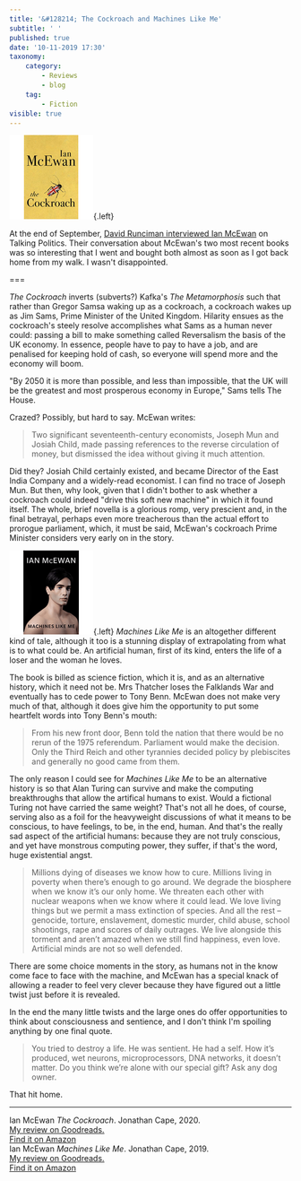 ```yaml
---
title: '&#128214; The Cockroach and Machines Like Me'
subtitle: ' '
published: true
date: '10-11-2019 17:30'
taxonomy:
    category:
        - Reviews
        - blog
    tag:
        - Fiction
visible: true
---
```


![book cover](cockroach.png){.left}  

At the end of September, [David Runciman interviewed Ian McEwan](https://www.talkingpoliticspodcast.com/blog/2019/192-ian-mcewan) on Talking Politics. Their conversation about McEwan's two most recent books was so interesting that I went and bought both almost as soon as I got back home from my walk. I wasn't disappointed.

===

*The Cockroach* inverts (subverts?) Kafka's *The Metamorphosis* such that rather than Gregor Samsa waking up as a cockroach, a cockroach wakes up as Jim Sams, Prime Minister of the United Kingdom. Hilarity ensues as the cockroach's steely resolve accomplishes what Sams as a human never could: passing a bill to make something called Reversalism the basis of the UK economy. In essence, people have to pay to have a job, and are penalised for keeping hold of cash, so everyone will spend more and the economy will boom.

"By 2050 it is more than possible, and less than impossible, that the UK will be the greatest and most prosperous economy in Europe," Sams tells The House.

Crazed? Possibly, but hard to say. McEwan writes:

> Two significant seventeenth-century economists, Joseph Mun and Josiah Child, made passing references to the reverse circulation of money, but dismissed the idea without giving it much attention.

Did they? Josiah Child certainly existed, and became Director of the East India Company and a widely-read economist. I can find no trace of Joseph Mun. But then, why look, given that I didn't bother to ask whether a cockroach could indeed "drive this soft new machine" in which it found itself. The whole, brief novella is a glorious romp, very prescient and, in the final betrayal, perhaps even more treacherous than the actual effort to prorogue parliament, which, it must be said, McEwan's cockroach Prime Minister considers very early on in the story.

![book cover](machines-like-me.png){.left} *Machines Like Me* is an altogether different kind of tale, although it too is a stunning display of extrapolating from what is to what could be. An artificial human, first of its kind, enters the life of a loser and the woman he loves.

The book is billed as science fiction, which it is, and as an alternative history, which it need not be. Mrs Thatcher loses the Falklands War and eventually has to cede power to Tony Benn. McEwan does not make very much of that, although it does give him the opportunity to put some heartfelt words into Tony Benn's mouth:

> From his new front door, Benn told the nation that there would be no rerun of the 1975 referendum. Parliament would make the decision. Only the Third Reich and other tyrannies decided policy by plebiscites and generally no good came from them.

The only reason I could see for *Machines Like Me* to be an alternative history is so that Alan Turing can survive and make the computing breakthroughs that allow the artifical humans to exist. Would a fictional Turing not have carried the same weight? That's not all he does, of course, serving also as a foil for the heavyweight discussions of what it means to be conscious, to have feelings, to be, in the end, human. And that's the really sad aspect of the artificial humans: because they are not truly conscious, and yet have monstrous computing power, they suffer, if that's the word, huge existential angst.

> Millions dying of diseases we know how to cure. Millions living in poverty when there’s enough to go around. We degrade the biosphere when we know it’s our only home. We threaten each other with nuclear weapons when we know where it could lead. We love living things but we permit a mass extinction of species. And all the rest – genocide, torture, enslavement, domestic murder, child abuse, school shootings, rape and scores of daily outrages. We live alongside this torment and aren’t amazed when we still find happiness, even love. Artificial minds are not so well defended.

There are some choice moments in the story, as humans not in the know come face to face with the machine, and McEwan has a special knack of allowing a reader to feel very clever because they have figured out a little twist just before it is revealed.

In the end the many little twists and the large ones do offer opportunities to think about consciousness and sentience, and I don't think I'm spoiling anything by one final quote.

> You tried to destroy a life. He was sentient. He had a self. How it’s produced, wet neurons, microprocessors, DNA networks, it doesn’t matter. Do you think we’re alone with our special gift? Ask any dog owner.

That hit home.

----
<div class="text-lg ">
<div class="citation">
Ian McEwan <i>The Cockroach</i>. Jonathan Cape, 2020.
</div>

<div class="flex flex-row w-full">
<div class="flex w-1/2 ">
<a href="https://www.goodreads.com/review/show/3008041467">My review on Goodreads.</a>
</div>

<div class="flex w-1/2 ">
<a href="https://www.amazon.com/Cockroach-Ian-McEwan-ebook/dp/B07Y7JB6XZ/ref=as_li_ss_tl?ie=UTF8&linkCode=ll1&tag=agricubiodivw-20&linkId=2450e9bbc52d7e7c9329d51510c4796b&language=en_US">Find it on Amazon</a>
</div>
</div>

<div class="citation">
Ian McEwan <i>Machines Like Me</i>. Jonathan Cape, 2019.
</div>

<div class="flex flex-row w-full">
<div class="flex w-1/2 ">
<a href="https://www.goodreads.com/review/show/3013460555">My review on Goodreads.</a>
</div>

<div class="flex w-1/2 ">
<a href="https://www.amazon.com/Machines-Like-Me-Ian-McEwan/dp/1529111250/ref=as_li_ss_tl?_encoding=UTF8&qid=1573322223&sr=1-1&linkCode=ll1&tag=agricubiodivw-20&linkId=c260f1f9f50e37e463a2369890f6f15c&language=en_US">Find it on Amazon</a>
</div>
</div>
</div>
